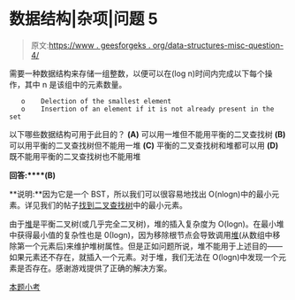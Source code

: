# 数据结构|杂项|问题 5

> 原文:[https://www . geesforgeks . org/data-structures-misc-question-4/](https://www.geeksforgeeks.org/data-structures-misc-question-4/)

需要一种数据结构来存储一组整数，以便可以在(log n)时间内完成以下每个操作，其中 n 是该组中的元素数量。

```
   o    Delection of the smallest element 
   o    Insertion of an element if it is not already present in the set

```

以下哪些数据结构可用于此目的？
**(A)** 可以用一堆但不能用平衡的二叉查找树
**(B)** 可以用平衡的二叉查找树但不能用一堆
**(C)** 平衡的二叉查找树和堆都可以用
**(D)** 既不能用平衡的二叉查找树也不能用堆

**回答:****(B)**

**说明:**因为它是一个 BST，所以我们可以很容易地找出 O(nlogn)中的最小元素。详见我们的帖子[找到二叉查找树](https://www.geeksforgeeks.org/find-the-minimum-element-in-a-binary-search-tree/)中的最小元素。

由于[堆](http://en.wikipedia.org/wiki/Binary_heap)是平衡二叉树(或几乎完全二叉树)，堆的插入复杂度为 O(logn)。在最小堆中获得最小值的复杂性也是 0(logn)，因为移除根节点会导致调用[堆](http://www.cs.virginia.edu/~luebke/cs332.fall00/lecture4/index.htm)(从数组中移除第一个元素后)来维护堆树属性。但是正如问题所说，堆不能用于上述目的——如果元素还不存在，就插入一个元素。对于堆，我们无法在 O(logn)中发现一个元素是否存在。感谢游戏提供了正确的解决方案。

[本题小考](https://www.geeksforgeeks.org/data-structure-gq/misc-3-gq/)